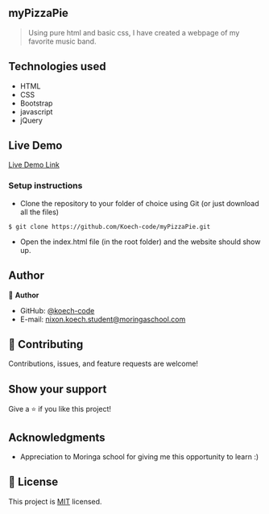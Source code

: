 ## myPizzaPie

> Using pure html and basic css, I have created a webpage of my favorite music band.

## Technologies used

- HTML
- CSS
- Bootstrap
- javascript
- jQuery

## Live Demo

[Live Demo Link]( https://koech-code.github.io/myPizzaPie/)

### Setup instructions

- Clone the repository to your folder of choice using Git (or just download all the files)
```
$ git clone https://github.com/Koech-code/myPizzaPie.git

```
- Open the index.html file (in the root folder) and the website should show up.

## Author

👤 **Author**

- GitHub: [@koech-code](https://github.com/Koech-code/myPizzaPie.git)
- E-mail: [nixon.koech.student@moringaschool.com](https://github.com/Koech-code/myPizzaPie.git)

## 🤝 Contributing

Contributions, issues, and feature requests are welcome!

## Show your support

Give a ⭐️ if you like this project!

## Acknowledgments

- Appreciation to  Moringa school for giving me this opportunity to learn :)

## 📝 License

This project is [MIT](LICENCE) licensed.


